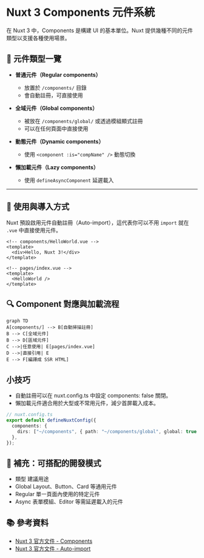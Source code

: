 # Nuxt 3 Components 元件系統

在 Nuxt 3 中，Components 是構建 UI 的基本單位。Nuxt 提供幾種不同的元件類型以支援各種使用場景。

## 🔹 元件類型一覽

- **普通元件（Regular components）**

  - 放置於 `/components/` 目錄
  - 會自動註冊，可直接使用

- **全域元件（Global components）**

  - 被放在 `/components/global/` 或透過模組顯式註冊
  - 可以在任何頁面中直接使用

- **動態元件（Dynamic components）**

  - 使用 `<component :is="compName" />` 動態切換

- **懶加載元件（Lazy components）**
  - 使用 `defineAsyncComponent` 延遲載入

---

## 🔸 使用與導入方式

Nuxt 預設啟用元件自動註冊（Auto-import），這代表你可以不用 `import` 就在 `.vue` 中直接使用元件。

```vue
<!-- components/HelloWorld.vue -->
<template>
  <div>Hello, Nuxt 3!</div>
</template>
```

```vue
<!-- pages/index.vue -->
<template>
  <HelloWorld />
</template>
```

## 🔍 Component 對應與加載流程

```mermaid
graph TD
A[components/] --> B[自動掃描註冊]
B --> C[全域元件]
B --> D[區域元件]
C -->|任意使用| E[pages/index.vue]
D -->|直接引用| E
E --> F[編譯成 SSR HTML]
```

## 小技巧

- 自動註冊可以在 nuxt.config.ts 中設定 components: false 關閉。
- 懶加載元件適合用於大型或不常用元件，減少首屏載入成本。

```ts
// nuxt.config.ts
export default defineNuxtConfig({
  components: {
    dirs: ["~/components", { path: "~/components/global", global: true }],
  },
});
```

## 🧩 補充：可搭配的開發模式

- 類型 建議用途
- Global Layout、Button、Card 等通用元件
- Regular 單一頁面內使用的特定元件
- Async 表單模組、Editor 等需延遲載入的元件

## 📚 參考資料

- [Nuxt 3 官方文件 - Components](https://v3.nuxtjs.org/guide/concepts/components)
- [Nuxt 3 官方文件 - Auto-import](https://v3.nuxtjs.org/guide/concepts/auto-import)
